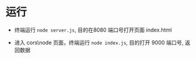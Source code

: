 # 运行
- 终端运行 `node server.js`, 目的在8080 端口号打开页面 index.html

- 进入 cors\node 页面，终端运行 `node index.js`, 目的打开 9000 端口号, 返回数据
